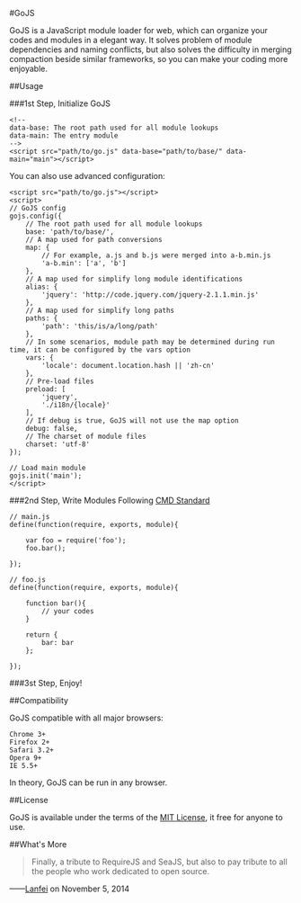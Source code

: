 #GoJS

GoJS is a JavaScript module loader for web, which can organize your codes and modules in a elegant way. It solves problem of module dependencies and naming conflicts, but also solves the difficulty in merging compaction beside similar frameworks, so you can make your coding more enjoyable.

##Usage

###1st Step, Initialize GoJS

```
<!--
data-base: The root path used for all module lookups
data-main: The entry module
-->
<script src="path/to/go.js" data-base="path/to/base/" data-main="main"></script>
```

You can also use advanced configuration:

```
<script src="path/to/go.js"></script>
<script>
// GoJS config
gojs.config({
	// The root path used for all module lookups
	base: 'path/to/base/',
	// A map used for path conversions
	map: {
		// For example, a.js and b.js were merged into a-b.min.js
		'a-b.min': ['a', 'b']
	},
	// A map used for simplify long module identifications
	alias: {
		'jquery': 'http://code.jquery.com/jquery-2.1.1.min.js'
	},
	// A map used for simplify long paths
	paths: {
		'path': 'this/is/a/long/path'
	},
	// In some scenarios, module path may be determined during run time, it can be configured by the vars option
	vars: {
		'locale': document.location.hash || 'zh-cn'
	},
	// Pre-load files
	preload: [
		'jquery',
		'./i18n/{locale}'
	],
	// If debug is true, GoJS will not use the map option
	debug: false,
	// The charset of module files
	charset: 'utf-8'
});

// Load main module
gojs.init('main');
</script>
```

###2nd Step, Write Modules Following [CMD Standard](https://github.com/cmdjs/specification/blob/master/draft/module.md)

```
// main.js
define(function(require, exports, module){

	var foo = require('foo');
	foo.bar();

});

// foo.js
define(function(require, exports, module){
	
	function bar(){
		// your codes
	}

	return {
		bar: bar
	};

});
```

###3st Step, Enjoy!

##Compatibility

GoJS compatible with all major browsers:

```
Chrome 3+
Firefox 2+
Safari 3.2+
Opera 9+
IE 5.5+
```

In theory, GoJS can be run in any browser.

##License

GoJS is available under the terms of the [MIT License](https://github.com/Lanfei/GoJS/blob/master/LICENSE), it free for anyone to use.

##What's More

>Finally, a tribute to RequireJS and SeaJS, but also to pay tribute to all the people who work dedicated to open source.

——[Lanfei](http://www.clanfei.com/) on November 5, 2014
